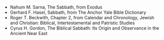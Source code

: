 ---
---

- Nahum M. Sarna, The Sabbath, from Exodus
- Gerhard F. Hasel, Sabbath, from The Anchor Yale Bible Dictionary
- Roger T. Beckwith, Chapter 2, from Calendar and Chronology, Jewish and Christian: Biblical, Intertestamental and Patristic Studies
- Cyrus H. Gordon, The Biblical Sabbath: Its Origin and Observance in the Ancient Near East